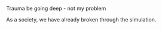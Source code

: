 Trauma be going deep - not my problem


As a society, we have already broken through the simulation.





